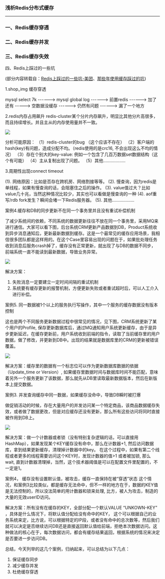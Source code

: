 ### 浅析Redis分布式缓存 ###
***
### 一、Redis缓存穿透 ###



### 二、Redis缓存并发 ###




### 三、Redis缓存失效 ###






四、Redis上踩过的一些坑

(部分内容转载自：[Redis上踩过的一些坑-美团](http://blog.csdn.net/chenleixing/article/details/50530419)、[那些年使用缓存踩过的坑](https://mp.weixin.qq.com/s?__biz=MzI3OTUwMjM4MA%3D%3D&mid=2247483718&idx=1&sn=3324abf6b2a3245e330b35213ee922a5&chksm=eb478a05dc300313355f4e437ec701b58356c4aa19ad36c46c4031216dab3016e016bda8afee))


1.shop_img 缓存穿透


mysql select 7k ------> mysql global log ------> 前置redis
------> 加了还有 -----> 空数据没缓存  ------> 仍然有问题 ------> 漏了一个地方




2.redis内存占用飙升
redis-cluster某个分片内存飙升，明显比其他分片高很多，而且持续增长。并且主从的内存使用量并不一致。

![](http://dl2.iteye.com/upload/attachment/0112/8746/c1763302-3ce3-3aa1-ab06-b79c9a5568f9.jpg)

分析可能原因：
（1）redis-cluster的bug （这个应该不存在）
（2）客户端的hash(key)有问题，造成分配不均。（redis使用的是crc16, 不会出现这么不均的情况）
（3）存在个别大的key-value: 例如一个包含了几百万数据set数据结构（这个有可能）
（4）主从复制出现了问题。
（5）其他..................



3.周期性出现connect timeout

 (1). 网络原因：比如是否存在跨机房、网络割接等等。
 (2). 慢查询，因为redis是单线程，如果有慢查询的话，会阻塞住之后的操作。 
 (3). value值过大？比如value几十兆，当然这种情况比较少，其实也可以看做是慢查询的一种
 (4). aof重写/rdb fork发生？瞬间会堵一下Redis服务器。
 (5). 其他..................


案例4.缓存和DB的同步更新不在同一个事务里并且没有重试补偿机制

了减少系统间的依赖，不同系统的数据更新往往不放在同一个事务里，采用MQ来进行通信。大家可以看下图，后台系统CRM更新产品数据到DB，Product系统收到异步消息通知后，更新最新数据到缓存。这是一个最常见的缓存应用场景，我相信很多团队都是这样用的。在这个Case里容易出现的问题在于，如果批处理任务收到消息后服务crash掉了，缓存没有正常更新，就出现了与DB的数据不同步，前端系统一直不能读到最新数据，导致业务异常。

![](http://mmbiz.qpic.cn/mmbiz_png/db7D8z7FCyDZViaOiaicw63St1ia5oThHrfrqPd9e0fJgeu4iab3bs4mSIbw61sfbibvbgdl2IhDcjzpbviaIiaIF5VpcA/640?wx_fmt=png&tp=webp&wxfrom=5&wx_lazy=1)



解决方案：

1.  失败消息一定要建立一定时间间隔的重试机制
2.  系统要有缓存更新的报警机制，方便更新失败或者重试超时后，可以人工介入进行补偿。


案例5. 同一数据被1个以上的服务执行写操作，其中一个服务的缓存数据没有版本控制

这也是两个不同服务更新数据过程中很常见的情况，见下图，CRM系统更新了某个用户的Profile, 保存更新数据库后，通过MQ通知用户系统更新缓存，由于是异步更新延迟，在缓存更新前，用户系统收到前端的指令，读取了当前缓存里的用户数据，做了修改，并更新到DB中。出现的结果就是数据库里的CRM的更新被错误覆盖。


![](http://mmbiz.qpic.cn/mmbiz_png/db7D8z7FCyDZViaOiaicw63St1ia5oThHrfr9lGCibrUCjDtLiahMr36vDqpHibZm0V4AP3ib8JcHmfWia4lLnkfov2I1zQ/640?wx_fmt=png&tp=webp&wxfrom=5&wx_lazy=1)



解决方案：缓存里的数据有一个标志位可以作为更新数据库数据的依据（Update_time or Version）, 如果缓存里数据时间与数据库时间不能匹配，意味着另外一个服务更新了该数据，那么就先从DB里读取最新数据版本，然后在新版本上提交数据。




案例3. 并发查询缓存中同一数据，如果缓存没命中，导致DB瞬时被打爆

做促销活动的时候，存在大量用户的并发访问某一个特定商品，该商品数据缓存失效，或者做了数据更改，但是对应缓存还没有更新，那么所有这些访问将同时直接被作用到DB上。

![](http://mmbiz.qpic.cn/mmbiz_png/db7D8z7FCyDZViaOiaicw63St1ia5oThHrfreh3hWzMNerkicCvP5dXCwCxp3FQmANvZmTTDHdS5C9O4SeUlFsdthicQ/640?wx_fmt=png&tp=webp&wxfrom=5&wx_lazy=1)


解决方案：做一个计数器或者锁（没有特别复杂逻辑的话，可以直接用HashMap），如果发现某个KEY缓存没有命中，那么在计数器+1, 然后访问数据库，拿到结果更新缓存，清理掉计数器中的key。 在这个过程中，如果有第二个线程或者更多的线程需要访问这个KEY时，发现计数器的值>1 或者被加锁, 那么wait, 直到计数器清理掉，当然，这个技术器阈值是可以在配置文件里配置的，不一定是1。



案例4， 缓存没有设置默认值，被攻击，缓存一直保持在被“穿透”状态
这个情况，和案例3比较类似，都是缓存无法命中，但不一样的地方在于，数据的KEY值是无法控制的，所以没法简单的用计数器和锁来处理, 比方，被人为攻击，制造的大量的无效userID访问。

解决方案：所有没有在缓存的KEY，全部分配一个默认VALUE “UNKOWN-KEY” ，具体是什么情况下，将默认值分配给没有命中的KEY， 这个可以根据自己的业务系统来定，比方说，可以根据特定的IP段，或者没有命中的总次数等，然后我们就可以决定是否继续访问DB还是直接返回默认值给前端，拒绝本次数据访问。这种做法的核心在于，每次数据访问，都会有缓存结果返回，根据系统的情况来决定是否要进一步访问DB。

总结，今天列举的这几个案例，归纳起来，可以总结为以下几点：
1. 保证缓存同步
2. 减少缓存并发
3. 杜绝缓存穿透


















